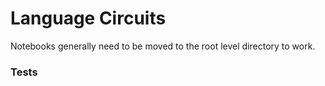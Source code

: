 # Language Circuits
 
Notebooks generally need to be moved to the root level directory to work.

### Tests